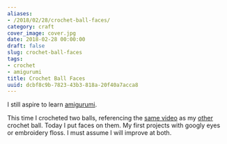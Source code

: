 ```yaml
---
aliases:
- /2018/02/28/crochet-ball-faces/
category: craft
cover_image: cover.jpg
date: 2018-02-28 00:00:00
draft: false
slug: crochet-ball-faces
tags:
- crochet
- amigurumi
title: Crochet Ball Faces
uuid: dcbf8c9b-7823-43b3-818a-20f40a7acca8
---
```


I still aspire to learn [amigurumi][].

[amigurumi]: https://en.wikipedia.org/wiki/Amigurumi
<!--more-->

This time I crocheted two balls, referencing the [same video][] as my [other][] crochet ball. Today I
put faces on them. My first projects with googly eyes or embroidery floss. I must assume I will
improve at both.

[same video]: https://youtu.be/mJ47MLlrLzw
[other]: /post/2015/03/amigurumi-ball-thing